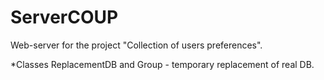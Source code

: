 # ServerCOUP
Web-server for the project "Collection of users preferences".

*Classes ReplacementDB and Group - temporary replacement of real DB.

